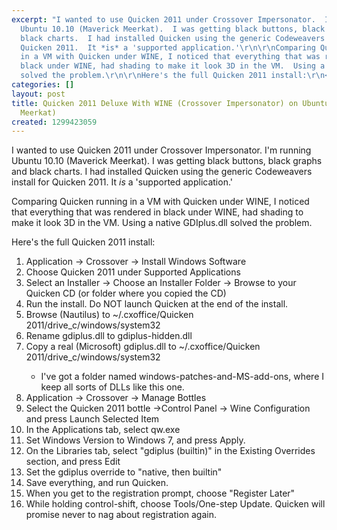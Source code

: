 ```yaml
---
excerpt: "I wanted to use Quicken 2011 under Crossover Impersonator.  I'm running
  Ubuntu 10.10 (Maverick Meerkat).  I was getting black buttons, black graphs and
  black charts.  I had installed Quicken using the generic Codeweavers install for
  Quicken 2011.  It *is* a 'supported application.'\r\n\r\nComparing Quicken running
  in a VM with Quicken under WINE, I noticed that everything that was rendered in
  black under WINE, had shading to make it look 3D in the VM.  Using a native GDIplus.dll
  solved the problem.\r\n\r\nHere's the full Quicken 2011 install:\r\n<ol>\r"
categories: []
layout: post
title: Quicken 2011 Deluxe With WINE (Crossover Impersonator) on Ubuntu 10.10 (Maverick
  Meerkat)
created: 1299423059
---
```

I wanted to use Quicken 2011 under Crossover Impersonator.  I'm running Ubuntu 10.10 (Maverick Meerkat).  I was getting black buttons, black graphs and black charts.  I had installed Quicken using the generic Codeweavers install for Quicken 2011.  It *is* a 'supported application.'

Comparing Quicken running in a VM with Quicken under WINE, I noticed that everything that was rendered in black under WINE, had shading to make it look 3D in the VM.  Using a native GDIplus.dll solved the problem.

Here's the full Quicken 2011 install:
<ol>
<li>Application -&gt; Crossover -&gt; Install Windows Software</li>
<li>Choose Quicken 2011 under Supported Applications</li>
<li>Select an Installer -&gt; Choose an Installer Folder -&gt; Browse to your Quicken CD (or folder where you copied the CD) </li>
<li>Run the install.  Do NOT launch Quicken at the end of the install.</li>
<li>Browse (Nautilus) to ~/.cxoffice/Quicken 2011/drive_c/windows/system32</li>
<li>Rename gdiplus.dll to gdiplus-hidden.dll</li>
<li>Copy a real (Microsoft) gdiplus.dll to ~/.cxoffice/Quicken 2011/drive_c/windows/system32</li>
<ul><li>I've got a folder named windows-patches-and-MS-add-ons, where I keep all sorts of DLLs like this one.</li></ul>
<li>Application -&gt; Crossover -&gt; Manage Bottles</li>
<li>Select the Quicken 2011 bottle -&gt;Control Panel -&gt; Wine Configuration and press Launch Selected Item</li>
<li>In the Applications tab, select qw.exe</li>
<li>Set Windows Version to Windows 7, and press Apply.</li>
<li>On the Libraries tab, select "gdiplus (builtin)" in the Existing Overrides section, and press Edit</li>
<li>Set the gdiplus override to "native, then builtin"</li>
<li>Save everything, and run Quicken.</li>
<li>When you get to the registration prompt, choose "Register Later"</li>
<li>While holding control-shift, choose Tools/One-step Update.  Quicken will promise never to nag about registration again.</li>
</ol>
